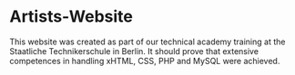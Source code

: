 # Artists-Website


This website was created as part of our technical academy training 
at the Staatliche Technikerschule in Berlin. It should prove that 
extensive competences in handling xHTML, CSS, PHP and MySQL were achieved.
